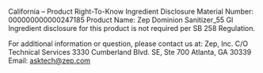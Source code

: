  
 
 
California – Product Right-To-Know Ingredient Disclosure 
Material Number: 000000000000247185 
Product Name: Zep Dominion Sanitizer_55 Gl 
Ingredient disclosure for this product is not required per SB 258 Regulation. 
 
For additional information or question, please contact us at: 
Zep, Inc. 
C/O Technical Services 
3330 Cumberland Blvd. SE, Ste 700 
Atlanta, GA 30339 
Email: asktech@zep.com 
 
 
 
 
